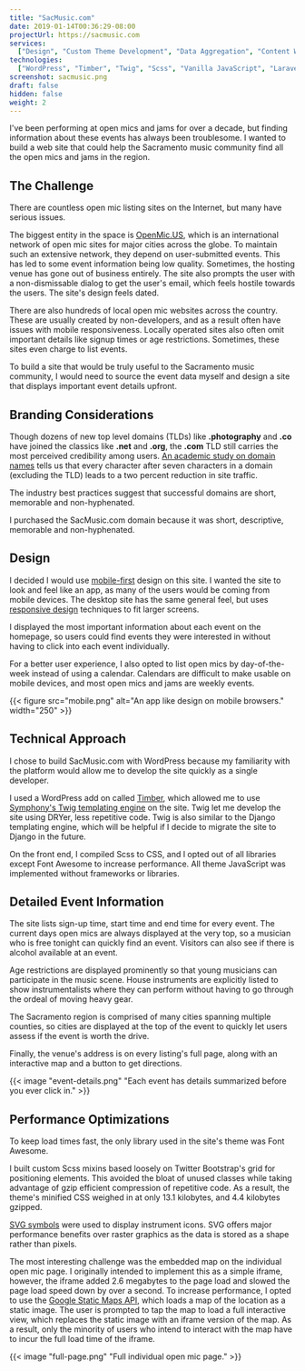 ```yaml
---
title: "SacMusic.com"
date: 2019-01-14T00:36:29-08:00
projectUrl: https://sacmusic.com
services:
  ["Design", "Custom Theme Development", "Data Aggregation", "Content Writing"]
technologies:
  ["WordPress", "Timber", "Twig", "Scss", "Vanilla JavaScript", "Laravel Mix"]
screenshot: sacmusic.png
draft: false
hidden: false
weight: 2
---
```


I've been performing at open mics and jams for over a decade, but finding information about these events has always been troublesome. I wanted to build a web site that could help the Sacramento music community find all the open mics and jams in the region.

## The Challenge

There are countless open mic listing sites on the Internet, but many have serious issues.

The biggest entity in the space is [OpenMic.US](https://www.openmic.us/), which is an international network of open mic sites for major cities across the globe. To maintain such an extensive network, they depend on user-submitted events. This has led to some event information being low quality. Sometimes, the hosting venue has gone out of business entirely. The site also prompts the user with a non-dismissable dialog to get the user's email, which feels hostile towards the users. The site's design feels dated.

There are also hundreds of local open mic websites across the country. These are usually created by non-developers, and as a result often have issues with mobile responsiveness. Locally operated sites also often omit important details like signup times or age restrictions. Sometimes, these sites even charge to list events.

To build a site that would be truly useful to the Sacramento music community, I would need to source the event data myself and design a site that displays important event details upfront.

## Branding Considerations

Though dozens of new top level domains (TLDs) like **.photography** and **.co** have joined the classics like **.net** and **.org**, the **.com** TLD still carries the most perceived credibility among users. [An academic study on domain names](https://poseidon01.ssrn.com/delivery.php?ID=223117004126126088065070123080015018056013034051087067098002112113091067068013003006012058017121015012035003004082100112122120039069054051084095092125113098111067024041095124103069126127092093114077119095104081010080015072110115113004105086019003070&EXT=pdf) tells us that every character after seven characters in a domain (excluding the TLD) leads to a two percent reduction in site traffic.

The industry best practices suggest that successful domains are short, memorable and non-hyphenated.

I purchased the SacMusic.com domain because it was short, descriptive, memorable and non-hyphenated.

## Design

I decided I would use [mobile-first](https://www.lukew.com/ff/entry.asp?933) design on this site. I wanted the site to look and feel like an app, as many of the users would be coming from mobile devices. The desktop site has the same general feel, but uses [responsive design](https://alistapart.com/article/responsive-web-design) techniques to fit larger screens.

I displayed the most important information about each event on the homepage, so users could find events they were interested in without having to click into each event individually.

For a better user experience, I also opted to list open mics by day-of-the-week instead of using a calendar. Calendars are difficult to make usable on mobile devices, and most open mics and jams are weekly events.

{{< figure src="mobile.png" alt="An app like design on mobile browsers." width="250" >}}

## Technical Approach

I chose to build SacMusic.com with WordPress because my familiarity with the platform would allow me to develop the site quickly as a single developer.

I used a WordPress add on called [Timber](https://www.upstatement.com/timber/), which allowed me to use [Symphony's Twig templating engine](https://twig.symfony.com/) on the site. Twig let me develop the site using DRYer, less repetitive code. Twig is also similar to the Django templating engine, which will be helpful if I decide to migrate the site to Django in the future.

On the front end, I compiled Scss to CSS, and I opted out of all libraries except Font Awesome to increase performance. All theme JavaScript was implemented without frameworks or libraries.

## Detailed Event Information

The site lists sign-up time, start time and end time for every event. The current days open mics are always displayed at the very top, so a musician who is free tonight can quickly find an event. Visitors can also see if there is alcohol available at an event.

Age restrictions are displayed prominently so that young musicians can participate in the music scene. House instruments are explicitly listed to show instrumentalists where they can perform without having to go through the ordeal of moving heavy gear.

The Sacramento region is comprised of many cities spanning multiple counties, so cities are displayed at the top of the event to quickly let users assess if the event is worth the drive.

Finally, the venue's address is on every listing's full page, along with an interactive map and a button to get directions.

{{< image "event-details.png" "Each event has details summarized before you ever click in." >}}

## Performance Optimizations

To keep load times fast, the only library used in the site's theme was Font Awesome.

I built custom Scss mixins based loosely on Twitter Bootstrap's grid for positioning elements. This avoided the bloat of unused classes while taking advantage of gzip efficient compression of repetitive code. As a result, the theme's minified CSS weighed in at only 13.1 kilobytes, and 4.4 kilobytes gzipped.

[SVG symbols](https://css-tricks.com/svg-symbol-good-choice-icons/) were used to display instrument icons. SVG offers major performance benefits over raster graphics as the data is stored as a shape rather than pixels.

The most interesting challenge was the embedded map on the individual open mic page. I originally intended to implement this as a simple iframe, however, the iframe added 2.6 megabytes to the page load and slowed the page load speed down by over a second. To increase performance, I opted to use the [Google Static Maps API](https://developers.google.com/maps/documentation/maps-static/intro), which loads a map of the location as a static image. The user is prompted to tap the map to load a full interactive view, which replaces the static image with an iframe version of the map. As a result, only the minority of users who intend to interact with the map have to incur the full load time of the iframe.

{{< image "full-page.png" "Full individual open mic page." >}}
